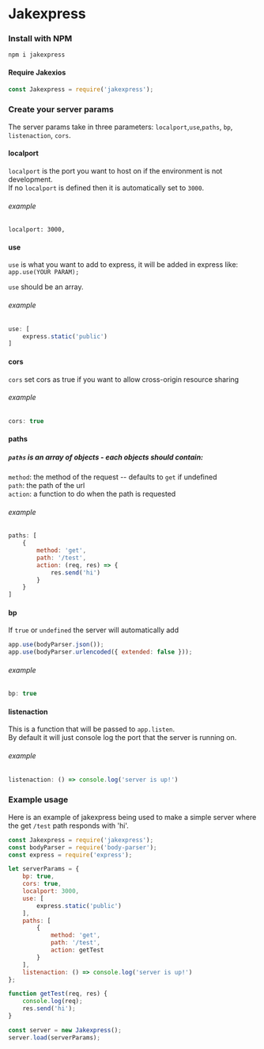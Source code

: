 # Jakexpress

### Install with NPM

`npm i jakexpress`

#### Require Jakexios

``` javascript
const Jakexpress = require('jakexpress');
```

### Create your server params

The server params take in three parameters: `localport`,`use`,`paths`, `bp`, `listenaction`, `cors`.

#### localport

`localport` is the port you want to host on if the environment is not development.  
If no `localport` is defined then it is automatically set to `3000`.

###### example

`localport: 3000,`

#### use

`use` is what you want to add to express, it will be added in express like:
`app.use(YOUR PARAM);`

`use` should be an array.

###### example

``` javascript
use: [
    express.static('public')
]
```

#### cors

`cors` set cors as true if you want to allow cross-origin resource sharing

###### example

``` javascript
cors: true
```

#### paths

##### `paths` is an array of objects - each objects should contain: 
   
`method`: the method of the request  -- defaults to `get` if undefined  
`path`: the path of the url  
`action`: a function to do when the path is requested  

###### example

```javascript
paths: [
    {
        method: 'get',
        path: '/test',
        action: (req, res) => {
            res.send('hi')
        }
    }
]
```

#### bp

If `true` or `undefined` the server will automatically add  
``` javascript
app.use(bodyParser.json());
app.use(bodyParser.urlencoded({ extended: false }));
```

###### example

``` javascript
bp: true
```

#### listenaction

This is a function that will be passed to `app.listen`.  
By default it will just console log the port that the server is running on.

###### example

``` javascript
listenaction: () => console.log('server is up!')
```

### Example usage

Here is an example of jakexpress being used to make a simple server where the get `/test` path responds with 'hi'.

```javascript
const Jakexpress = require('jakexpress');
const bodyParser = require('body-parser');
const express = require('express');

let serverParams = {
    bp: true,
    cors: true,
    localport: 3000,
    use: [
        express.static('public')
    ],
    paths: [
        {
            method: 'get',
            path: '/test',
            action: getTest
        }
    ],
    listenaction: () => console.log('server is up!')
};

function getTest(req, res) {
    console.log(req);
    res.send('hi');
}

const server = new Jakexpress();
server.load(serverParams);
```


